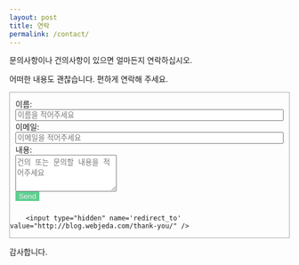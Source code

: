 ```yaml
---
layout: post
title: 연락
permalink: /contact/
---
```

<style>
.contact-li {
    list-style: none;
}

.contact-input {
    width: 100%;
}

.contact-input:focus {
    outline:none;
    border-bottom: 1px solid #37c376;
}

.contact-label {
    display: block;
}

ul.contact-ul {
    margin: 0;
    padding: 10px;
}

 #submit {

    background-color: #37c376;
    opacity: 0.8;
    color: #eee;
    border: none;

}

#submit:hover {
    opacity: 1;
    cursor: pointer;
} 


#contact-form {
    border: 1px solid #aaa;
    margin-bottom: 1em;
}

</style>

문의사항이나 건의사항이 있으면 얼마든지 연락하십시오.

어떠한 내용도 괜찮습니다. 편하게 연락해 주세요.

<form id="contact-form" class="form" action="https://formspree.io/{{site.email}}" method="POST" enctype="multipart/form-data">
        <ul class="contact-ul">
            <li class="contact-li">
                <label class="contact-label" for="name">이름:</label>
                <input type="text" placeholder="이름을 적어주세요" id="name" class="contact-input" name="name" tabindex="1"/>
            </li>
            <li class="contact-li">
                <label class="contact-label" for="email">이메일:</label>
                <input type="email" placeholder="이메일을 적어주세요" id="email" class="contact-input" name="email" tabindex="2"/>
            </li>
            <li class="contact-li">
                <label class="contact-label" for="message">내용:</label>
                <textarea class="contact-textarea" placeholder="건의 또는 문의할 내용을 적어주세요" class="contact-input" rows="4" id="message" name="message" tabindex="3"></textarea>
            </li>
            <input class="button" type="submit" value="Send" id="submit"/>
        </ul>
        
        <input type="hidden" name='redirect_to' value="http://blog.webjeda.com/thank-you/" />
        
</form>

감사합니다.
